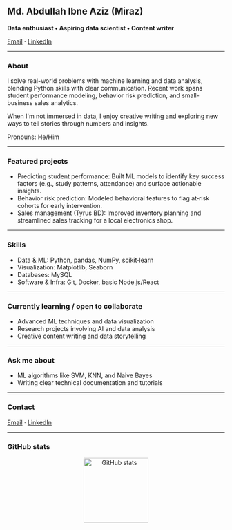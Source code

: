 
## Md. Abdullah Ibne Aziz (Miraz)

**Data enthusiast • Aspiring data scientist • Content writer**

[Email](mailto:22203246@iubat.edu) · [LinkedIn](https://www.linkedin.com/in/mdabdullahibneaziz/)

---

### About

I solve real-world problems with machine learning and data analysis, blending Python skills with clear communication. Recent work spans student performance modeling, behavior risk prediction, and small-business sales analytics.

When I'm not immersed in data, I enjoy creative writing and exploring new ways to tell stories through numbers and insights.

Pronouns: He/Him

---

### Featured projects

- Predicting student performance: Built ML models to identify key success factors (e.g., study patterns, attendance) and surface actionable insights.
- Behavior risk prediction: Modeled behavioral features to flag at‑risk cohorts for early intervention.
- Sales management (Tyrus BD): Improved inventory planning and streamlined sales tracking for a local electronics shop.

---

### Skills

- Data & ML: Python, pandas, NumPy, scikit‑learn
- Visualization: Matplotlib, Seaborn
- Databases: MySQL
- Software & Infra: Git, Docker, basic Node.js/React

---

### Currently learning / open to collaborate

- Advanced ML techniques and data visualization
- Research projects involving AI and data analysis
- Creative content writing and data storytelling

---

### Ask me about

- ML algorithms like SVM, KNN, and Naive Bayes
- Writing clear technical documentation and tutorials

---

### Contact

[Email](mailto:22203246@iubat.edu) · [LinkedIn](https://www.linkedin.com/in/mdabdullahibneaziz/)

---

### GitHub stats

<div align="center">
  <img src="https://github-readme-stats.vercel.app/api?username=AbdullahIbneAziz&show_icons=true&hide=contribs,prs&cache_seconds=86400&theme=dracula" height="150" alt="GitHub stats" />
</div>
